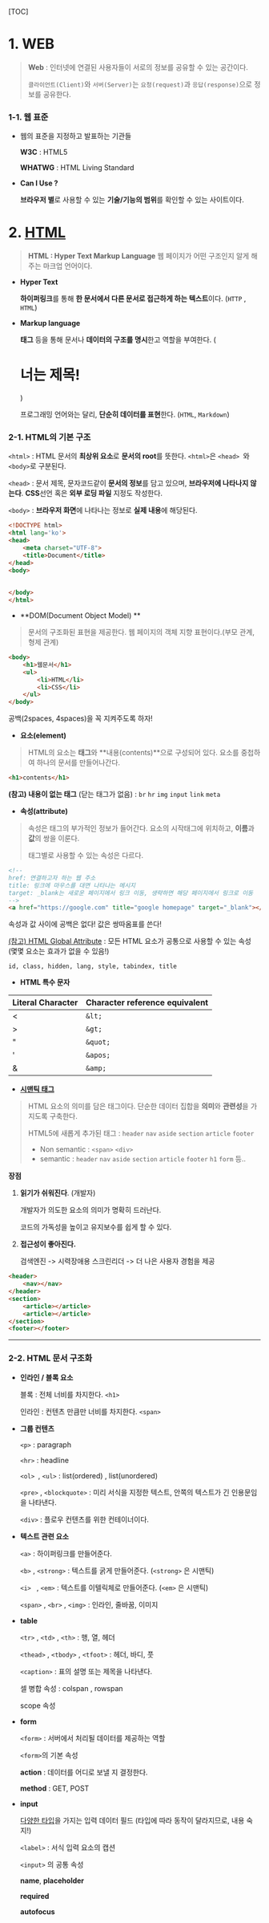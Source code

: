 [TOC]

# 1. WEB

> **Web** : 인터넷에 연결된 사용자들이 서로의 정보를 공유할 수 있는 공간이다.
>
> `클라이언트(Client)`와 `서버(Server)`는 `요청(request)`과 `응답(response)`으로 정보를 공유한다.



### 1-1. 웹 표준

- 웹의 표준을 지정하고 발표하는 기관들

  **W3C** : HTML5

  **WHATWG** : HTML Living Standard



- **Can I Use ?**

  **브라우저 별**로 사용할 수 있는 **기술/기능의 범위**를 확인할 수 있는 사이트이다. 





# 2. [HTML](https://developer.mozilla.org/ko/docs/Learn/HTML/Introduction_to_HTML/Getting_started)

> **HTML : Hyper Text Markup Language**  웹 페이지가 어떤 구조인지 알게 해주는 마크업 언어이다. 

- **Hyper Text**

  **하이퍼링크**를 통해 **한 문서에서 다른 문서로 접근하게 하는 텍스트**이다. (`HTTP` , `HTML`)

- **Markup language**

  **태그** 등을 통해 문서나 **데이터의 구조를 명시**한고 역할을 부여한다. (<h1>너는 제목! </h1>)

  프로그래밍 언어와는 달리, **단순히 데이터를 표현**한다. (`HTML`, `Markdown`)



### 2-1. HTML의 기본 구조

`<html>`  : HTML 문서의 **최상위 요소**로 **문서의 root**를 뜻한다. `<html>`은 `<head> `와 `<body>`로 구분된다.

`<head>` : 문서 제목, 문자코드같이 **문서의 정보**를 담고 있으며, **브라우저에 나타나지 않는다**. **CSS**선언 혹은 **외부 로딩 파일** 지정도 작성한다.

`<body>` : **브라우저 화면**에 나타나는 정보로 **실제 내용**에 해당된다.

```html
<!DOCTYPE html>
<html lang='ko'>   
<head>
    <meta charset="UTF-8">
    <title>Document</title>
</head>    
<body>
        
       
</body>
</html>
```



- **DOM(Document Object Model) **

> 문서의 구조화된 표현을 제공한다.  웹 페이지의 객체 지향 표현이다.(부모 관계, 형제 관계)

```html
<body>
    <h1>웹문서</h1>
    <ul>
        <li>HTML</li>
        <li>CSS</li>
    </ul>
</body>
```

공백(2spaces, 4spaces)을 꼭 지켜주도록 하자!



- **요소(element)**

> HTML의 요소는 **태그**와 **내용(contents)**으로 구성되어 있다. 요소를 중첩하여 하나의 문서를 만들어나간다.

```html
<h1>contents</h1>
```

**(참고) 내용이 없는 태그** (닫는 태그가 없음) : `br`  `hr`  `img`  `input`  `link`  `meta`  



- **속성(attribute)**

> 속성은 태그의 부가적인 정보가 들어간다.  요소의 시작태그에 위치하고, **이름**과 **값**의 쌍을 이룬다.
>
> 태그별로 사용할 수 있는 속성은 다르다.

```html
<!--
href: 연결하고자 하는 웹 주소 
title: 링크에 마우스를 대면 나타나는 메시지 
target: _blank는 새로운 페이지에서 링크 이동, 생략하면 해당 페이지에서 링크로 이동
-->
<a href="https://google.com" title="google homepage" target="_blank"></a>
```

속성과 값 사이에 공백은 없다! 값은 쌍따옴표를 쓴다!

[(참고) HTML Global Attribute](https://developer.mozilla.org/ko/docs/Web/HTML/Global_attributes) : 모든 HTML 요소가 공통으로 사용할 수 있는 속성 (몇몇 요소는 효과가 없을 수 있음!)

```
id, class, hidden, lang, style, tabindex, title
```



- **HTML 특수 문자**

| Literal Character | Character reference equivalent |
| ----------------- | ------------------------------ |
| <                 | `&lt;`                         |
| >                 | `&gt;`                         |
| "                 | `&quot;`                       |
| '                 | `&apos;`                       |
| &                 | `&amp;`                        |



- [**시맨틱 태그**](https://developer.mozilla.org/ko/docs/Glossary/Semantics)

> HTML 요소의 의미를 담은 태그이다. 단순한 데이터 집합을 **의미**와 **관련성**을 가지도록 구축한다. 
>
> HTML5에 새롭게 추가된 태그 : `header`  `nav`  `aside`  `section`  `article`  `footer`  
>
> * Non semantic : `<span>`  `<div>`
> * semantic : `header`  `nav`  `aside`  `section`  `article`  `footer`  `h1`  `form`  등..

**장점**

1. **읽기가 쉬워진다**. (개발자)

   개발자가 의도한 요소의 의미가 명확히 드러난다.

   코드의 가독성을 높이고 유지보수를 쉽게 할 수 있다.

2. **접근성이 좋아진다.**

   검색엔진 -> 시력장애용 스크린리더 -> 더 나은 사용자 경험을 제공

```html
<header>
    <nav></nav>
</header>
<section>
    <article></article>
    <article></article>
</section>
<footer></footer>
```



---



### 2-2. HTML 문서 구조화

- **인라인 / 블록 요소**

  블록 : 전체 너비를 차지한다. `<h1>`

  인라인 : 컨텐츠 만큼만 너비를 차지한다. `<span>`

   

- **그룹 컨텐츠**

  `<p>` : paragraph

  `<hr>` : headline

  `<ol> `, `<ul>` : list(ordered) , list(unordered)

  `<pre>` , `<blockquote>` : 미리 서식을 지정한 텍스트, 안쪽의 텍스트가 긴 인용문임을 나타낸다.

  `<div>` : 플로우 컨텐츠를 위한 컨테이너이다.

  

- **텍스트 관련 요소**

  `<a>` : 하이퍼링크를 만들어준다.

  `<b>` , `<strong>` : 텍스트를 굵게 만들어준다. (`<strong>` 은 시맨틱)

  `<i> ` , `<em>` : 텍스트를 이텔릭체로 만들어준다. (`<em>` 은 시맨틱)

  `<span>` , `<br>` , `<img>` : 인라인, 줄바꿈, 이미지

  

- **table**

  `<tr>` , `<td>` , `<th>` : 행, 열, 헤더

  `<thead>` , `<tbody>` , `<tfoot>` : 헤더, 바디, 풋

  ` <caption> ` : 표의 설명 또는 제목을 나타낸다.

  셀 병합 속성 : colspan , rowspan

  scope 속성 

  

- **form**

  `<form>` : 서버에서 처리될 데이터를 제공하는 역할

  `<form>`의 기본 속성 

  **action** :  데이터를 어디로 보낼 지 결정한다.

  **method** : GET, POST

  

- **input**

  [다양한 타입](https://developer.mozilla.org/ko/docs/Web/HTML/Element/Input)을 가지는 입력 데이터 필드 (타입에 따라 동작이 달라지므로, 내용 숙지!)

  `<label>` :  서식 입력 요소의 캡션

  `<input>` 의 공통 속성

  **name**, **placeholder**

  **required**

  **autofocus** 

  
  
  